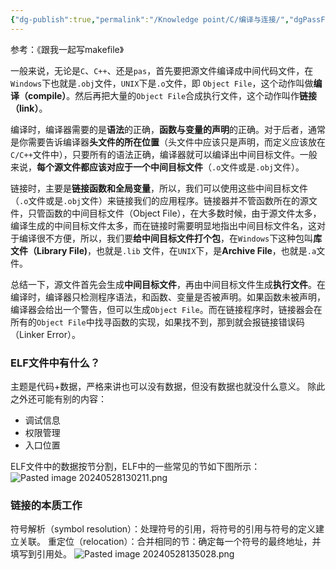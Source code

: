 ```yaml
---
{"dg-publish":true,"permalink":"/Knowledge point/C/编译与连接/","dgPassFrontmatter":true}
---
```


参考：《跟我一起写makefile》

一般来说，无论是`C`、`C++`、还是`pas`，首先要把源文件编译成中间代码文件，在`Windows`下也就是`.obj`文件，`UNIX`下是`.o`文件，即 `Object File`，这个动作叫做**编译（compile）**。然后再把大量的`Object File`合成执行文件，这个动作叫作**链接（link）**。

编译时，编译器需要的是**语法**的正确，**函数与变量的声明**的正确。对于后者，通常是你需要告诉编译器**头文件的所在位置**（头文件中应该只是声明，而定义应该放在`C/C++`文件中），只要所有的语法正确，编译器就可以编译出中间目标文件。一般来说，**每个源文件都应该对应于一个中间目标文件**（`.o`文件或是`.obj`文件）。

链接时，主要是**链接函数和全局变量**，所以，我们可以使用这些中间目标文件（`.o`文件或是`.obj`文件）来链接我们的应用程序。链接器并不管函数所在的源文件，只管函数的中间目标文件（Object File），在大多数时候，由于源文件太多，编译生成的中间目标文件太多，而在链接时需要明显地指出中间目标文件名，这对于编译很不方便，所以，我们要**给中间目标文件打个包**，在`Windows`下这种包叫**库文件（Library File)**，也就是`.lib` 文件，在`UNIX`下，是**Archive File**，也就是`.a`文件。

总结一下，源文件首先会生成**中间目标文件**，再由中间目标文件生成**执行文件**。在编译时，编译器只检测程序语法，和函数、变量是否被声明。如果函数未被声明，编译器会给出一个警告，但可以生成`Object File`。而在链接程序时，链接器会在所有的`Object File`中找寻函数的实现，如果找不到，那到就会报链接错误码（Linker Error）。

### ELF文件中有什么？
主题是代码+数据，严格来讲也可以没有数据，但没有数据也就没什么意义。
除此之外还可能有别的内容：
* 调试信息
* 权限管理
* 入口位置

ELF文件中的数据按节分割，ELF中的一些常见的节如下图所示：
![Pasted image 20240528130211.png](/img/user/Knowledge%20point/imgs/Pasted%20image%2020240528130211.png)

### 链接的本质工作
符号解析（symbol resolution）：处理符号的引用，将符号的引用与符号的定义建立关联。
重定位（relocation）：合并相同的节：确定每一个符号的最终地址，并填写到引用处。
![Pasted image 20240528135028.png](/img/user/Knowledge%20point/imgs/Pasted%20image%2020240528135028.png)
